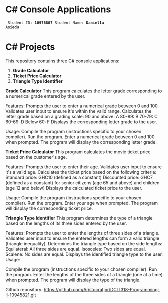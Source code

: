 # C# Console Applications
<code> Student ID: <b>10976807</b>  Student Name: <b>Daniella Asiedu</b> </code><p>
# C# Projects

This repository contains three C# console applications:

1. **Grade Calculator**
2. **Ticket Price Calculator**
3. **Triangle Type Identifier**
   
**Grade Calculator**
This program calculates the letter grade corresponding to a numerical grade entered by the user.

Features:
Prompts the user to enter a numerical grade between 0 and 100.
Validates user input to ensure it's within the valid range.
Calculates the letter grade based on a grading scale:
90 and above: A
80-89: B
70-79: C
60-69: D
Below 60: F
Displays the corresponding letter grade to the user.

Usage:
Compile the program (instructions specific to your chosen compiler).
Run the program.
Enter a numerical grade between 0 and 100 when prompted.
The program will display the corresponding letter grade.

**Ticket Price Calculator**
This program calculates the movie ticket price based on the customer's age.

Features:
Prompts the user to enter their age.
Validates user input to ensure it's a valid age.
Calculates the ticket price based on the following criteria:
Standard price: GHC10 (defined as a constant)
Discounted price: GHC7 (defined as a constant) for senior citizens (age 65 and above) and children (age 12 and below)
Displays the calculated ticket price to the user.

Usage:
Compile the program (instructions specific to your chosen compiler).
Run the program.
Enter your age when prompted.
The program will display the corresponding ticket price.

**Triangle Type Identifier**
This program determines the type of a triangle based on the lengths of its three sides entered by the user.

Features:
Prompts the user to enter the lengths of three sides of a triangle.
Validates user input to ensure the entered lengths can form a valid triangle (triangle inequality).
Determines the triangle type based on the side lengths:
Equilateral: All three sides are equal.
Isosceles: Two sides are equal.
Scalene: No sides are equal.
Displays the identified triangle type to the user.
Usage:

Compile the program (instructions specific to your chosen compiler).
Run the program.
Enter the lengths of the three sides of a triangle (one at a time) when prompted.
The program will display the type of the triangle.



Github repository: https://github.com/Aristocratjnr/DCIT318-Programming-ll-10945821.git
